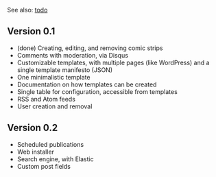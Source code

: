 See also: [todo](todo.md)

## Version 0.1

* (done) Creating, editing, and removing comic strips
* Comments with moderation, via Disqus
* Customizable templates, with multiple pages (like WordPress) and a single template manifesto (JSON)
* One minimalistic template
* Documentation on how templates can be created
* Single table for configuration, accessible from templates
* RSS and Atom feeds
* User creation and removal

## Version 0.2

* Scheduled publications
* Web installer
* Search engine, with Elastic
* Custom post fields
